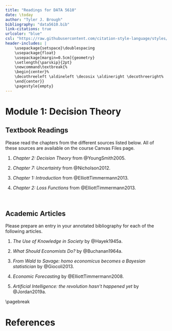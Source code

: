 ```yaml
---
title: "Readings for DATA 5610"
date: \today
author: "Tyler J. Brough"
bibliography: "data5610.bib"
link-citations: true
urlcolor: "blue"
csl: "https://raw.githubusercontent.com/citation-style-language/styles/master/harvard-anglia-ruskin-university.csl"
header-includes: |
    \usepackage{setspace}\doublespacing
    \usepackage{float}
    \usepackage[margin=0.5cm]{geometry}
    \setlength{\parskip}{2pt}
    \newcommand\textbreak{%
    \begin{center}%
    \decothreeleft \aldineleft \decosix \aldineright \decothreeright%
    \end{center}}
    \pagestyle{empty}
---
```


# Module 1: Decision Theory

## Textbook Readings

Please read the chapters from the different sources listed below. All of these sources are available on the course Canvas Files page.

1. _Chapter 2: Decision Theory_ from @YoungSmith2005.

2. _Chapter 7: Uncertainty_ from @Nicholson2012.

3. _Chapter 1: Introduction_ from @ElliottTimmermann2013.

4. _Chapter 2: Loss Functions_ from @ElliottTimmermann2013.

<br>

## Academic Articles

Please prepare an entry in your annotated bibliography for each of the following articles.

1. _The Use of Knowledge in Society_ by @Hayek1945a.

2. _What Should Economists Do?_ by @Buchanan1964a.

3. _From Wald to Savage: homo economicus becomes a Bayesian statistician_ by @Giocoli2013.

4. _Economic Forecasting_ by @ElliottTimmermann2008.

5. _Artificial Intelligence: the revolution hasn’t happened yet_ by @Jordan2019a.

\pagebreak

# References
